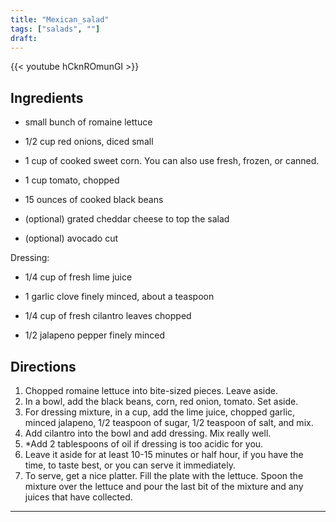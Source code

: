 ```yaml
---
title: "Mexican_salad"
tags: ["salads", ""]
draft:
---
```


{{< youtube hCknROmunGI  >}}

## Ingredients

- small bunch of romaine lettuce

- 1/2 cup red onions, diced small

- 1 cup of cooked sweet corn. You can also use fresh, frozen, or canned.

- 1 cup tomato, chopped

- 15 ounces of cooked black beans

- (optional) grated cheddar cheese to top the salad

- (optional) avocado cut

Dressing:

- 1/4 cup of fresh lime juice

- 1 garlic clove finely minced, about a teaspoon

- 1/4 cup of fresh cilantro leaves chopped

- 1/2 jalapeno pepper finely minced

## Directions

1. Chopped romaine lettuce into bite-sized pieces. Leave aside.
2. In a bowl, add the black beans, corn, red onion, tomato. Set aside.
3. For dressing mixture, in a cup, add the lime juice, chopped garlic, minced jalapeno, 1/2 teaspoon of sugar, 1/2 teaspoon of salt, and mix.
4. Add cilantro into the bowl and add dressing. Mix really well. 
5. *Add 2 tablespoons of oil if dressing is too acidic for you.
6. Leave it aside for at least 10-15 minutes or half hour, if you have the time, to taste best, or you can serve it immediately.
7. To serve, get a nice platter. Fill the plate with the lettuce. Spoon the mixture over the lettuce and pour the last bit of the mixture and any juices that have collected.

---
